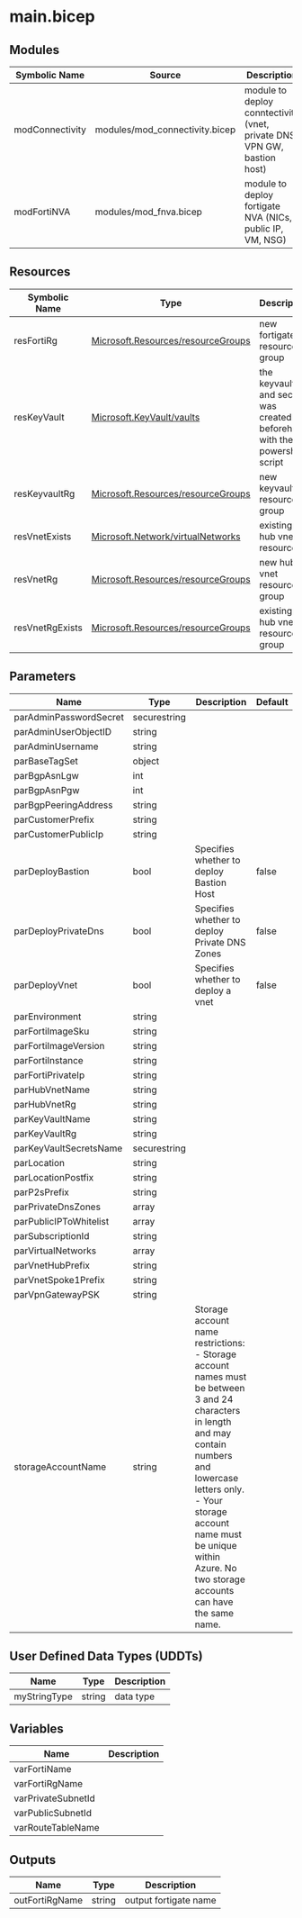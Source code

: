 # main.bicep

## Modules

| Symbolic Name | Source | Description |
| --- | --- | --- |
| modConnectivity | modules/mod_connectivity.bicep | module to deploy conntectivity (vnet, private DNS, VPN GW, bastion host) |
| modFortiNVA | modules/mod_fnva.bicep | module to deploy fortigate NVA (NICs, public IP, VM, NSG) |

## Resources

| Symbolic Name | Type | Description |
| --- | --- | --- |
| resFortiRg | [Microsoft.Resources/resourceGroups](https://learn.microsoft.com/en-us/azure/templates/microsoft.resources/resourcegroups) | new fortigate resource group |
| resKeyVault | [Microsoft.KeyVault/vaults](https://learn.microsoft.com/en-us/azure/templates/microsoft.keyvault/vaults) | the keyvault and secret was created beforehand with the powershell script |
| resKeyvaultRg | [Microsoft.Resources/resourceGroups](https://learn.microsoft.com/en-us/azure/templates/microsoft.resources/resourcegroups) | new keyvault resource group |
| resVnetExists | [Microsoft.Network/virtualNetworks](https://learn.microsoft.com/en-us/azure/templates/microsoft.network/virtualnetworks) | existing hub vnet resource |
| resVnetRg | [Microsoft.Resources/resourceGroups](https://learn.microsoft.com/en-us/azure/templates/microsoft.resources/resourcegroups) | new hub vnet resource group |
| resVnetRgExists | [Microsoft.Resources/resourceGroups](https://learn.microsoft.com/en-us/azure/templates/microsoft.resources/resourcegroups) | existing hub vnet resource group |

## Parameters

| Name | Type | Description | Default |
| --- | --- | --- | --- |
| parAdminPasswordSecret | securestring |  |  |
| parAdminUserObjectID | string |  |  |
| parAdminUsername | string |  |  |
| parBaseTagSet | object |  |  |
| parBgpAsnLgw | int |  |  |
| parBgpAsnPgw | int |  |  |
| parBgpPeeringAddress | string |  |  |
| parCustomerPrefix | string |  |  |
| parCustomerPublicIp | string |  |  |
| parDeployBastion | bool | Specifies whether to deploy Bastion Host | false |
| parDeployPrivateDns | bool | Specifies whether to deploy Private DNS Zones | false |
| parDeployVnet | bool | Specifies whether to deploy a vnet | false |
| parEnvironment | string |  |  |
| parFortiImageSku | string |  |  |
| parFortiImageVersion | string |  |  |
| parFortiInstance | string |  |  |
| parFortiPrivateIp | string |  |  |
| parHubVnetName | string |  |  |
| parHubVnetRg | string |  |  |
| parKeyVaultName | string |  |  |
| parKeyVaultRg | string |  |  |
| parKeyVaultSecretsName | securestring |  |  |
| parLocation | string |  |  |
| parLocationPostfix | string |  |  |
| parP2sPrefix | string |  |  |
| parPrivateDnsZones | array |  |  |
| parPublicIPToWhitelist | array |  |  |
| parSubscriptionId | string |  |  |
| parVirtualNetworks | array |  |  |
| parVnetHubPrefix | string |  |  |
| parVnetSpoke1Prefix | string |  |  |
| parVpnGatewayPSK | string |  |  |
| storageAccountName | string | Storage account name restrictions:<br>- Storage account names must be between 3 and 24 characters in length and may contain numbers and lowercase letters only.<br>- Your storage account name must be unique within Azure. No two storage accounts can have the same name.<br> |  |

## User Defined Data Types (UDDTs)

| Name | Type | Description |
| --- | --- | --- |
| myStringType | string | data type |

## Variables

| Name | Description |
| --- | --- |
| varFortiName | |
| varFortiRgName | |
| varPrivateSubnetId | |
| varPublicSubnetId | |
| varRouteTableName | |

## Outputs

| Name | Type | Description |
| --- | --- | --- |
| outFortiRgName | string | output fortigate name |
